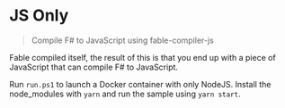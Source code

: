# JS Only

> Compile F# to JavaScript using fable-compiler-js

Fable compiled itself, the result of this is that you end up with a piece of JavaScript that can compile F# to JavaScript.

Run `run.ps1` to launch a Docker container with only NodeJS.
Install the node_modules with `yarn` and run the sample using `yarn start`.

